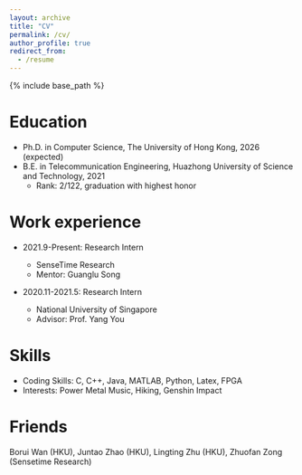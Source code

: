 ```yaml
---
layout: archive
title: "CV"
permalink: /cv/
author_profile: true
redirect_from:
  - /resume
---
```


{% include base_path %}

Education
======
* Ph.D. in Computer Science, The University of Hong Kong, 2026 (expected)
* B.E. in Telecommunication Engineering, Huazhong University of Science and Technology, 2021 
  * Rank: 2/122, graduation with highest honor


Work experience
======
* 2021.9-Present: Research Intern
  * SenseTime Research
  * Mentor: Guanglu Song

* 2020.11-2021.5: Research Intern
  * National University of Singapore
  * Advisor: Prof. Yang You

  
Skills
======
* Coding Skills:  C, C++, Java, MATLAB, Python, Latex, FPGA
* Interests: Power Metal Music, Hiking, Genshin Impact

**Friends**
======
Borui Wan (HKU), Juntao Zhao (HKU), Lingting Zhu (HKU), Zhuofan Zong (Sensetime Research)


